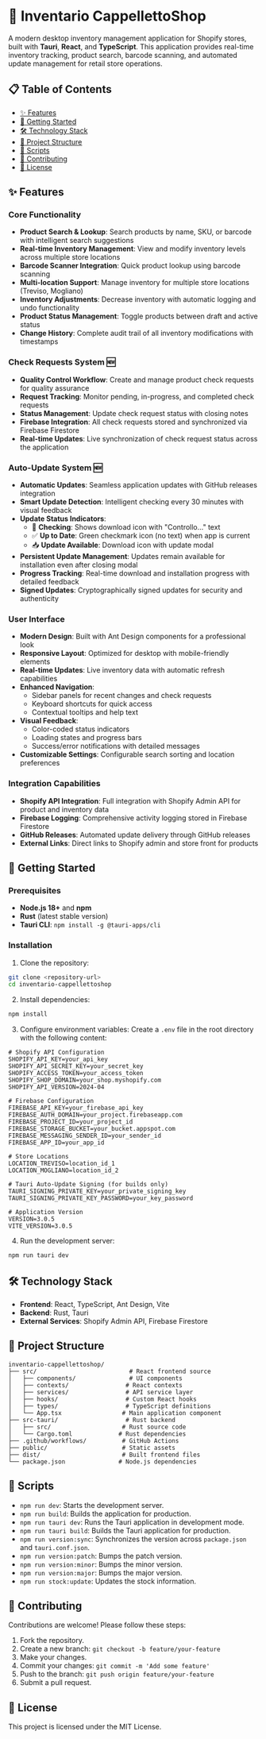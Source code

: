 # 🏪 Inventario CappellettoShop

A modern desktop inventory management application for Shopify stores, built with **Tauri**, **React**, and **TypeScript**. This application provides real-time inventory tracking, product search, barcode scanning, and automated update management for retail store operations.

## 📋 Table of Contents

- [✨ Features](#-features)
- [🚀 Getting Started](#-getting-started)
- [🛠️ Technology Stack](#️-technology-stack)
- [📁 Project Structure](#-project-structure)
- [📜 Scripts](#-scripts)
- [🤝 Contributing](#-contributing)
- [📄 License](#-license)

## ✨ Features

### Core Functionality
- **Product Search & Lookup**: Search products by name, SKU, or barcode with intelligent search suggestions
- **Real-time Inventory Management**: View and modify inventory levels across multiple store locations
- **Barcode Scanner Integration**: Quick product lookup using barcode scanning
- **Multi-location Support**: Manage inventory for multiple store locations (Treviso, Mogliano)
- **Inventory Adjustments**: Decrease inventory with automatic logging and undo functionality
- **Product Status Management**: Toggle products between draft and active status
- **Change History**: Complete audit trail of all inventory modifications with timestamps

### Check Requests System 🆕
- **Quality Control Workflow**: Create and manage product check requests for quality assurance
- **Request Tracking**: Monitor pending, in-progress, and completed check requests
- **Status Management**: Update check request status with closing notes
- **Firebase Integration**: All check requests stored and synchronized via Firebase Firestore
- **Real-time Updates**: Live synchronization of check request status across the application

### Auto-Update System 🆕
- **Automatic Updates**: Seamless application updates with GitHub releases integration
- **Smart Update Detection**: Intelligent checking every 30 minutes with visual feedback
- **Update Status Indicators**:
  - 🔄 **Checking**: Shows download icon with "Controllo..." text
  - ✅ **Up to Date**: Green checkmark icon (no text) when app is current
  - 📥 **Update Available**: Download icon with update modal
- **Persistent Update Management**: Updates remain available for installation even after closing modal
- **Progress Tracking**: Real-time download and installation progress with detailed feedback
- **Signed Updates**: Cryptographically signed updates for security and authenticity

### User Interface
- **Modern Design**: Built with Ant Design components for a professional look
- **Responsive Layout**: Optimized for desktop with mobile-friendly elements
- **Real-time Updates**: Live inventory data with automatic refresh capabilities
- **Enhanced Navigation**:
  - Sidebar panels for recent changes and check requests
  - Keyboard shortcuts for quick access
  - Contextual tooltips and help text
- **Visual Feedback**:
  - Color-coded status indicators
  - Loading states and progress bars
  - Success/error notifications with detailed messages
- **Customizable Settings**: Configurable search sorting and location preferences

### Integration Capabilities
- **Shopify API Integration**: Full integration with Shopify Admin API for product and inventory data
- **Firebase Logging**: Comprehensive activity logging stored in Firebase Firestore
- **GitHub Releases**: Automated update delivery through GitHub releases
- **External Links**: Direct links to Shopify admin and store front for products

## 🚀 Getting Started

### Prerequisites
- **Node.js 18+** and **npm**
- **Rust** (latest stable version)
- **Tauri CLI**: `npm install -g @tauri-apps/cli`

### Installation
1. Clone the repository:
```bash
git clone <repository-url>
cd inventario-cappellettoshop
```

2. Install dependencies:
```bash
npm install
```

3. Configure environment variables:
Create a `.env` file in the root directory with the following content:
```env
# Shopify API Configuration
SHOPIFY_API_KEY=your_api_key
SHOPIFY_API_SECRET_KEY=your_secret_key
SHOPIFY_ACCESS_TOKEN=your_access_token
SHOPIFY_SHOP_DOMAIN=your_shop.myshopify.com
SHOPIFY_API_VERSION=2024-04

# Firebase Configuration
FIREBASE_API_KEY=your_firebase_api_key
FIREBASE_AUTH_DOMAIN=your_project.firebaseapp.com
FIREBASE_PROJECT_ID=your_project_id
FIREBASE_STORAGE_BUCKET=your_bucket.appspot.com
FIREBASE_MESSAGING_SENDER_ID=your_sender_id
FIREBASE_APP_ID=your_app_id

# Store Locations
LOCATION_TREVISO=location_id_1
LOCATION_MOGLIANO=location_id_2

# Tauri Auto-Update Signing (for builds only)
TAURI_SIGNING_PRIVATE_KEY=your_private_signing_key
TAURI_SIGNING_PRIVATE_KEY_PASSWORD=your_key_password

# Application Version
VERSION=3.0.5
VITE_VERSION=3.0.5
```

4. Run the development server:
```bash
npm run tauri dev
```

## 🛠️ Technology Stack

- **Frontend**: React, TypeScript, Ant Design, Vite
- **Backend**: Rust, Tauri
- **External Services**: Shopify Admin API, Firebase Firestore

## 📁 Project Structure

```
inventario-cappellettoshop/
├── src/                          # React frontend source
│   ├── components/               # UI components
│   ├── contexts/                # React contexts
│   ├── services/                # API service layer
│   ├── hooks/                   # Custom React hooks
│   ├── types/                   # TypeScript definitions
│   └── App.tsx                 # Main application component
├── src-tauri/                   # Rust backend
│   ├── src/                    # Rust source code
│   └── Cargo.toml             # Rust dependencies
├── .github/workflows/          # GitHub Actions
├── public/                     # Static assets
├── dist/                       # Built frontend files
└── package.json               # Node.js dependencies
```

## 📜 Scripts

- `npm run dev`: Starts the development server.
- `npm run build`: Builds the application for production.
- `npm run tauri dev`: Runs the Tauri application in development mode.
- `npm run tauri build`: Builds the Tauri application for production.
- `npm run version:sync`: Synchronizes the version across `package.json` and `tauri.conf.json`.
- `npm run version:patch`: Bumps the patch version.
- `npm run version:minor`: Bumps the minor version.
- `npm run version:major`: Bumps the major version.
- `npm run stock:update`: Updates the stock information.

## 🤝 Contributing

Contributions are welcome! Please follow these steps:

1. Fork the repository.
2. Create a new branch: `git checkout -b feature/your-feature`
3. Make your changes.
4. Commit your changes: `git commit -m 'Add some feature'`
5. Push to the branch: `git push origin feature/your-feature`
6. Submit a pull request.

## 📄 License

This project is licensed under the MIT License.